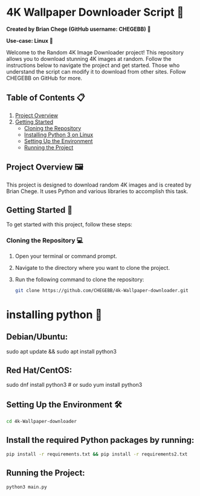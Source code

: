 # 4K Wallpaper Downloader Script 🌟

**Created by Brian Chege (GitHub username: CHEGEBB) 🚀**

**Use-case: Linux 🐧**

Welcome to the Random 4K Image Downloader project! This repository allows you to download stunning 4K images at random. Follow the instructions below to navigate the project and get started. Those who understand the script can modify it to download from other sites. Follow CHEGEBB on GitHub for more.

## Table of Contents 📋
1. [Project Overview](#project-overview)
2. [Getting Started](#getting-started)
   - [Cloning the Repository](#cloning-the-repository)
   - [Installing Python 3 on Linux](#installing-python-3-on-linux)
   - [Setting Up the Environment](#setting-up-the-environment)
   - [Running the Project](#running-the-project)

## Project Overview 🖼️

This project is designed to download random 4K images and is created by Brian Chege. It uses Python and various libraries to accomplish this task.

## Getting Started 🚀

To get started with this project, follow these steps:

### Cloning the Repository 💻

1. Open your terminal or command prompt.
2. Navigate to the directory where you want to clone the project.
3. Run the following command to clone the repository:

   ```bash
   git clone https://github.com/CHEGEBB/4k-Wallpaper-downloader.git

# installing python  🐍
## Debian/Ubuntu:
sudo apt update && sudo apt install python3

## Red Hat/CentOS:
sudo dnf install python3    # or
sudo yum install python3
## Setting Up the Environment 🛠️
```bash
cd 4k-Wallpaper-downloader
```
## Install the required Python packages by running:
```bash
pip install -r requirements.txt && pip install -r requirements2.txt
```
## Running the Project:
```bash
python3 main.py
```




